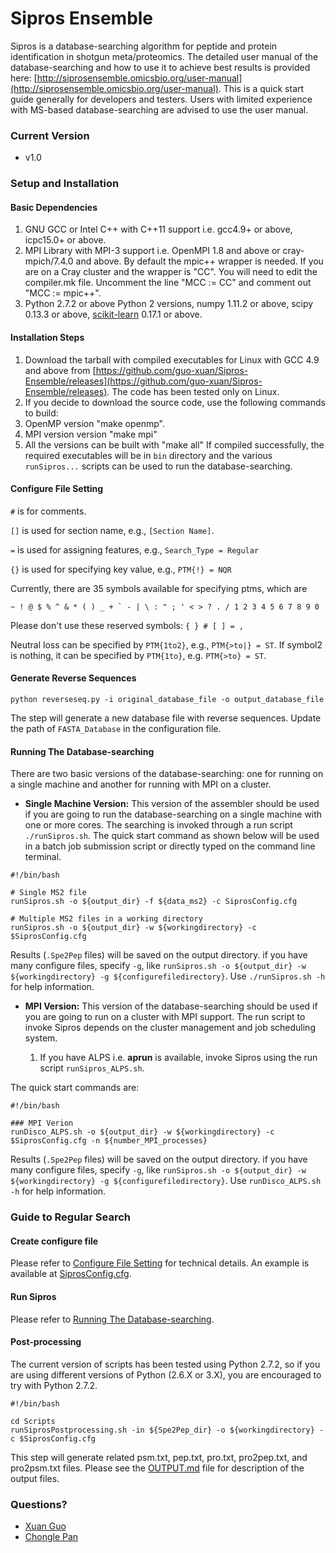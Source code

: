 # Sipros Ensemble

Sipros is a database-searching algorithm for peptide and protein identification in shotgun meta/proteomics. The detailed user manual of the database-searching and how to use it to achieve best results is provided here: [http://siprosensemble.omicsbio.org/user-manual](http://siprosensemble.omicsbio.org/user-manual). This is a quick start guide generally for developers and testers. Users with limited experience with MS-based database-searching are advised to use the user manual.

### Current Version
* v1.0

### Setup and Installation

#### Basic Dependencies

1. GNU GCC or Intel C++  with C++11 support i.e. gcc4.9+ or above, icpc15.0+ or above.
2. MPI Library with MPI-3 support i.e. OpenMPI 1.8 and above or cray-mpich/7.4.0 and above. By default the mpic++ wrapper is needed. If you are on a Cray cluster and the wrapper is "CC". You will need to edit the compiler.mk file. Uncomment the line "MCC := CC" and comment out "MCC := mpic++".   
3. Python 2.7.2 or above Python 2 versions, numpy 1.11.2 or above, scipy 0.13.3 or above, [scikit-learn](http://scikit-learn.org/) 0.17.1 or above.
 
#### Installation Steps
1. Download the tarball with compiled executables for Linux with GCC 4.9 and above from  [https://github.com/guo-xuan/Sipros-Ensemble/releases](https://github.com/guo-xuan/Sipros-Ensemble/releases). The code has been tested only on Linux.
2. If you decide to download the source code, use the following commands to build:
  1. OpenMP version "make openmp".
  2. MPI version version "make mpi" 
  3. All the versions can be built with "make all"
If compiled successfully, the required executables will be in `bin` directory and the various `runSipros...` scripts can be used to run the database-searching. 

#### <a name="config"></a>Configure File Setting

`#` is for comments.

`[]` is used for section name, e.g., `[Section Name]`.

`=` is used for assigning features, e.g., `Search_Type = Regular`

`{}` is used for specifying key value, e.g., `PTM{!} = NQR`

Currently, there are 35 symbols available for specifying ptms, which are
```
~ ! @ $ % ^ & * ( ) _ + ` - | \ : " ; ' < > ? . / 1 2 3 4 5 6 7 8 9 0
```
Please don't use these reserved symbols: `{ } # [ ] = ,`

Neutral loss can be specified by `PTM{1to2}`, e.g., `PTM{>to|} = ST`. If symbol2 is nothing, it can be specified by `PTM{1to}`, e.g. `PTM{>to} = ST`.

#### Generate Reverse Sequences
```
python reverseseq.py -i original_database_file -o output_database_file
```
The step will generate a new database file with reverse sequences. Update the path of `FASTA_Database` in the configuration file.

#### <a name="labelds"></a>Running The Database-searching

There are two basic versions of the database-searching: one for running on a single machine and another for running with MPI on a cluster.  

* __Single Machine Version:__ This version of the assembler should be used if you are going to run the database-searching on a single machine with one or more cores. The searching is invoked through a run script `./runSipros.sh`. The quick start command as shown below will be used in a batch job submission script or directly typed on the command line terminal.   

```
#!/bin/bash

# Single MS2 file
runSipros.sh -o ${output_dir} -f ${data_ms2} -c SiprosConfig.cfg

# Multiple MS2 files in a working directory
runSipros.sh -o ${output_dir} -w ${workingdirectory} -c $SiprosConfig.cfg

```
Results (`.Spe2Pep` files) will be saved on the output directory. if you have many configure files, specify `-g`, like `runSipros.sh -o ${output_dir} -w ${workingdirectory} -g ${configurefiledirectory}`. Use `./runSipros.sh -h` for help information. 

* __MPI Version:__ This version of the database-searching should be used if you are going to run on a cluster with MPI support. The run script to invoke Sipros depends on the cluster management and job scheduling system.
 
	1. If you have ALPS i.e. __aprun__ is available, invoke Sipros using the run script `runSipros_ALPS.sh`.
 
The quick start commands are:
```
#!/bin/bash

### MPI Verion 
runDisco_ALPS.sh -o ${output_dir} -w ${workingdirectory} -c $SiprosConfig.cfg -n ${number_MPI_processes}

```
Results (`.Spe2Pep` files) will be saved on the output directory. if you have many configure files, specify `-g`, like `runSipros.sh -o ${output_dir} -w ${workingdirectory} -g ${configurefiledirectory}`. Use `runDisco_ALPS.sh -h` for help information.

### Guide to Regular Search

#### Create configure file

Please refer to [Configure File Setting](#config) for technical details. An example is available at [SiprosConfig.cfg](SiprosConfig.cfg).

#### Run Sipros

Please refer to [Running The Database-searching](#labelds).

#### Post-processing

The current version of scripts has been tested using Python 2.7.2, so if you are using different versions of Python (2.6.X or 3.X), you are encouraged to try with Python 2.7.2.

```
#!/bin/bash

cd Scripts
runSiprosPostprocessing.sh -in ${Spe2Pep_dir} -o ${workingdirectory} -c $SiprosConfig.cfg

```

This step will generate related psm.txt, pep.txt, pro.txt, pro2pep.txt, and pro2psm.txt files. Please see the [OUTPUT.md](OUTPUT.md) file for description of the output files.

### Questions?

* [Xuan Guo](mailto:xuan_guo@outlook.com)
* [Chongle Pan](mailto:chongle.pan@gmail.com)
